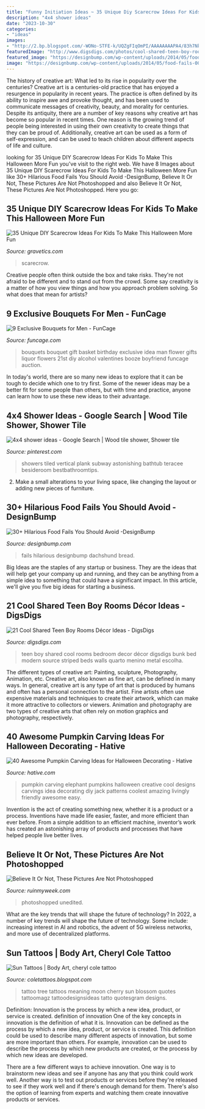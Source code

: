 ```yaml
---
title: "Funny Initiation Ideas ~ 35 Unique Diy Scarecrow Ideas For Kids To Make This Halloween More Fun"
description: "4x4 shower ideas"
date: "2023-10-30"
categories:
- "ideas"
images:
- "http://2.bp.blogspot.com/-WONo-STFE-k/UQZgFIqOmPI/AAAAAAAAPA4/83h7Nk4Yq9o/s1600/t1_Sun-Tattoos_962.jpg"
featuredImage: "http://www.digsdigs.com/photos/cool-shared-teen-boy-rooms-decor-ideas-1.jpg"
featured_image: "https://designbump.com/wp-content/uploads/2014/05/food-fails-005.jpg"
image: "https://designbump.com/wp-content/uploads/2014/05/food-fails-005.jpg"
---
```



The history of creative art: What led to its rise in popularity over the centuries?
Creative art is a centuries-old practice that has enjoyed a resurgence in popularity in recent years. The practice is often defined by its ability to inspire awe and provoke thought, and has been used to communicate messages of creativity, beauty, and morality for centuries. Despite its antiquity, there are a number of key reasons why creative art has become so popular in recent times. One reason is the growing trend of people being interested in using their own creativity to create things that they can be proud of. Additionally, creative art can be used as a form of self-expression, and can be used to teach children about different aspects of life and culture.

	

		
looking for 35 Unique DIY Scarecrow Ideas For Kids To Make This Halloween More Fun you've visit to the right web. We have 8 Images about 35 Unique DIY Scarecrow Ideas For Kids To Make This Halloween More Fun like 30+ Hilarious Food Fails You Should Avoid -DesignBump, Believe It Or Not, These Pictures Are Not Photoshopped and also Believe It Or Not, These Pictures Are Not Photoshopped. Here you go:
		
    
## 35 Unique DIY Scarecrow Ideas For Kids To Make This Halloween More Fun

<img loading=lazy src="https://www.gravetics.com/wp-content/uploads/2017/07/scarcrow.jpg" onerror="this.onerror=null;this.src='https://tse2.mm.bing.net/th?id=OIP.np91N291sUPMLwa5cbyLmQHaLH&amp;pid=15.1';" alt="35 Unique DIY Scarecrow Ideas For Kids To Make This Halloween More Fun">

_Source: gravetics.com_

>scarecrow. 

	

Creative people often think outside the box and take risks. They're not afraid to be different and to stand out from the crowd. Some say creativity is a matter of how you view things and how you approach problem solving. So what does that mean for artists?

    
## 9 Exclusive Bouquets For Men - FunCage

<img loading=lazy src="http://www.funcage.com/blog/wp-content/uploads/2013/03/Exclusive-Bouquets-for-Men-003.jpg" onerror="this.onerror=null;this.src='https://tse1.mm.bing.net/th?id=OIP.vBYvMEC6uSs-OIzvkYrhIgHaMa&amp;pid=15.1';" alt="9 Exclusive Bouquets for Men - FunCage">

_Source: funcage.com_

>bouquets bouquet gift basket birthday exclusive idea man flower gifts liquor flowers 21st diy alcohol valentines booze boyfriend funcage auction. 

	

In today's world, there are so many new ideas to explore that it can be tough to decide which one to try first. Some of the newer ideas may be a better fit for some people than others, but with time and practice, anyone can learn how to use these new ideas to their advantage.

    
## 4x4 Shower Ideas - Google Search | Wood Tile Shower, Shower Tile

<img loading=lazy src="https://i.pinimg.com/736x/fc/fe/cd/fcfecd30f8cdb8751712639e0c66f425.jpg" onerror="this.onerror=null;this.src='https://tse4.mm.bing.net/th?id=OIP.jjEIiyTBGSrA3qIpSugPogHaJ6&amp;pid=15.1';" alt="4x4 shower ideas - Google Search | Wood tile shower, Shower tile">

_Source: pinterest.com_

>showers tiled vertical plank subway astonishing bathtub teracee besideroom bestbathroomtips. 

	

2. Make a small alterations to your living space, like changing the layout or adding new pieces of furniture. 

    
## 30+ Hilarious Food Fails You Should Avoid -DesignBump

<img loading=lazy src="https://designbump.com/wp-content/uploads/2014/05/food-fails-005.jpg" onerror="this.onerror=null;this.src='https://tse2.mm.bing.net/th?id=OIP.BeZYRat3kZ258uYatSYyiQHaO3&amp;pid=15.1';" alt="30+ Hilarious Food Fails You Should Avoid -DesignBump">

_Source: designbump.com_

>fails hilarious designbump dachshund bread. 

	

Big Ideas are the staples of any startup or business. They are the ideas that will help get your company up and running, and they can be anything from a simple idea to something that could have a significant impact. In this article, we'll give you five big ideas for starting a business.

    
## 21 Cool Shared Teen Boy Rooms Décor Ideas - DigsDigs

<img loading=lazy src="http://www.digsdigs.com/photos/cool-shared-teen-boy-rooms-decor-ideas-1.jpg" onerror="this.onerror=null;this.src='https://tse3.mm.bing.net/th?id=OIP.tBFWMzvjAI4siFnX_akvFQAAAA&amp;pid=15.1';" alt="21 Cool Shared Teen Boy Rooms Décor Ideas - DigsDigs">

_Source: digsdigs.com_

>teen boy shared cool rooms bedroom decor décor digsdigs bunk bed modern source striped beds walls quarto menino metal escolha. 

	

The different types of creative art: Painting, sculpture, Photography, Animation, etc.
Creative art, also known as fine art, can be defined in many ways. In general, creative art is any type of art that is produced by humans and often has a personal connection to the artist. Fine artists often use expensive materials and techniques to create their artwork, which can make it more attractive to collectors or viewers. Animation and photography are two types of creative arts that often rely on motion graphics and photography, respectively.

    
## 40 Awesome Pumpkin Carving Ideas For Halloween Decorating - Hative

<img loading=lazy src="https://hative.com/wp-content/uploads/2014/10/pumpkin-carving-ideas/25-elephant-pumpkin.jpg" onerror="this.onerror=null;this.src='https://tse2.mm.bing.net/th?id=OIP.ckNgBTfrVTNPfZ8VyDiHAQHaIh&amp;pid=15.1';" alt="40 Awesome Pumpkin Carving Ideas for Halloween Decorating - Hative">

_Source: hative.com_

>pumpkin carving elephant pumpkins halloween creative cool designs carvings idea decorating diy jack patterns coolest amazing livingly friendly awesome easy. 

	

Invention is the act of creating something new, whether it is a product or a process. Inventions have made life easier, faster, and more efficient than ever before. From a simple addition to an efficient machine, inventor’s work has created an astonishing array of products and processes that have helped people live better lives.

    
## Believe It Or Not, These Pictures Are Not Photoshopped

<img loading=lazy src="https://ruinmyweek.com/wp-content/uploads/2016/06/funny-photos-of-not-photoshopped-no-photoshop-unedited-partner-lifting.jpg" onerror="this.onerror=null;this.src='https://tse1.mm.bing.net/th?id=OIP.v81VLE3yVW5Hb78hJVkVugHaLH&amp;pid=15.1';" alt="Believe It Or Not, These Pictures Are Not Photoshopped">

_Source: ruinmyweek.com_

>photoshopped unedited. 

	

What are the key trends that will shape the future of technology?
In 2022, a number of key trends will shape the future of technology. Some include: increasing interest in AI and robotics, the advent of 5G wireless networks, and more use of decentralized platforms.

    
## Sun Tattoos | Body Art, Cheryl Cole Tattoo

<img loading=lazy src="http://2.bp.blogspot.com/-WONo-STFE-k/UQZgFIqOmPI/AAAAAAAAPA4/83h7Nk4Yq9o/s1600/t1_Sun-Tattoos_962.jpg" onerror="this.onerror=null;this.src='https://tse2.mm.bing.net/th?id=OIP.QEDEUOcDIWMjFPxCjpk-1wHaJ3&amp;pid=15.1';" alt="Sun Tattoos | Body Art, cheryl cole tattoo">

_Source: coletattoos.blogspot.com_

>tattoo tree tattoos meaning moon cherry sun blossom quotes tattoomagz tattoodesignsideas tatto quotesgram designs. 

	

Definition: Innovation is the process by which a new idea, product, or service is created.
definition of innovation
One of the key concepts in innovation is the definition of what it is. Innovation can be defined as the process by which a new idea, product, or service is created. This definition could be used to describe many different aspects of innovation, but some are more important than others. For example, innovation can be used to describe the process by which new products are created, or the process by which new ideas are developed.

There are a few different ways to achieve innovation. One way is to brainstorm new ideas and see if anyone has any that you think could work well. Another way is to test out products or services before they're released to see if they work well and if there's enough demand for them. There's also the option of learning from experts and watching them create innovative products or services.

